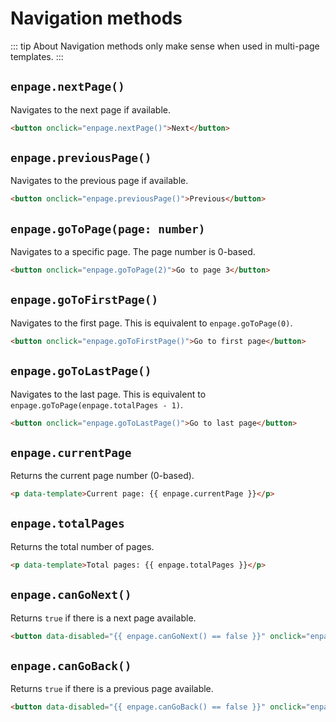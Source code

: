 # Navigation methods

::: tip About
Navigation methods only make sense when used in multi-page templates.
:::

## `enpage.nextPage()`

Navigates to the next page if available.

```html
<button onclick="enpage.nextPage()">Next</button>
```


## `enpage.previousPage()`

Navigates to the previous page if available.

```html
<button onclick="enpage.previousPage()">Previous</button>
```


## `enpage.goToPage(page: number)`

Navigates to a specific page. The page number is 0-based.

```html
<button onclick="enpage.goToPage(2)">Go to page 3</button>
```

## `enpage.goToFirstPage()`

Navigates to the first page. This is equivalent to `enpage.goToPage(0)`.

```html
<button onclick="enpage.goToFirstPage()">Go to first page</button>
```

## `enpage.goToLastPage()`

Navigates to the last page.
This is equivalent to `enpage.goToPage(enpage.totalPages - 1)`.

```html
<button onclick="enpage.goToLastPage()">Go to last page</button>
```

## `enpage.currentPage`

Returns the current page number (0-based).

```html
<p data-template>Current page: {{ enpage.currentPage }}</p>
```

## `enpage.totalPages`

Returns the total number of pages.

```html
<p data-template>Total pages: {{ enpage.totalPages }}</p>
```

## `enpage.canGoNext()`

Returns `true` if there is a next page available.

```html
<button data-disabled="{{ enpage.canGoNext() == false }}" onclick="enpage.nextPage()">Next</button>
```


## `enpage.canGoBack()`

Returns `true` if there is a previous page available.


```html
<button data-disabled="{{ enpage.canGoBack() == false }}" onclick="enpage.previousPage()">Previous</button>
```
